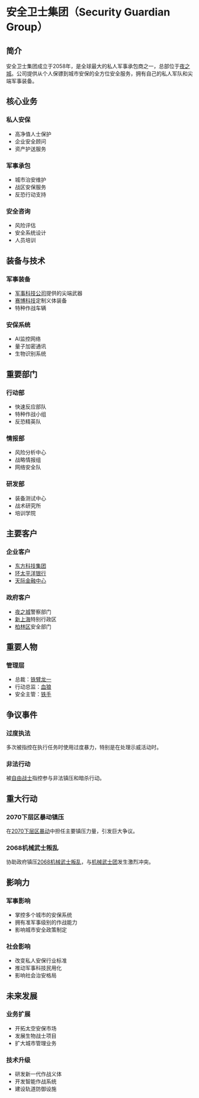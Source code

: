 # 安全卫士集团（Security Guardian Group）

## 简介
安全卫士集团成立于2058年，是全球最大的私人军事承包商之一，总部位于[夜之城](/城市/夜之城.md)。公司提供从个人保镖到城市安保的全方位安全服务，拥有自己的私人军队和尖端军事装备。

## 核心业务

### 私人安保
- 高净值人士保护
- 企业安全顾问
- 资产护送服务

### 军事承包
- 城市治安维护
- 战区安保服务
- 反恐行动支持

### 安全咨询
- 风险评估
- 安全系统设计
- 人员培训

## 装备与技术

### 军事装备
- [军事科技公司](/组织/军事科技公司.md)提供的尖端武器
- [赛博科技](/组织/赛博科技.md)定制义体装备
- 特种作战车辆

### 安保系统
- AI监控网络
- 量子加密通讯
- 生物识别系统

## 重要部门

### 行动部
- 快速反应部队
- 特种作战小组
- 反恐精英队

### 情报部
- 风险分析中心
- 战略情报组
- 网络安全队

### 研发部
- 装备测试中心
- 战术研究所
- 培训学院

## 主要客户

### 企业客户
- [东方科技集团](/组织/东方科技集团.md)
- [环太平洋银行](/组织/环太平洋银行.md)
- [天际金融中心](/组织/天际金融中心.md)

### 政府客户
- [夜之城](/城市/夜之城.md)警察部门
- [新上海](/城市/新上海.md)特别行政区
- [柏林区](/城市/柏林区.md)安全部门

## 重要人物

### 管理层
- 总裁：[铁臂龙一](/人物/铁臂龙一.md)
- 行动总监：[血狼](/人物/血狼.md)
- 安全主管：[铁手](/人物/铁手.md)

## 争议事件

### 过度执法
多次被指控在执行任务时使用过度暴力，特别是在处理示威活动时。

### 非法行动
被[自由战士](/组织/自由战士.md)指控参与非法镇压和暗杀行动。

## 重大行动

### 2070下层区暴动镇压
在[2070下层区暴动](/历史/2070下层区暴动.md)中担任主要镇压力量，引发巨大争议。

### 2068机械武士叛乱
协助政府镇压[2068机械武士叛乱](/历史/2068机械武士叛乱.md)，与[机械武士团](/组织/机械武士团.md)发生激烈冲突。

## 影响力

### 军事影响
- 掌控多个城市的安保系统
- 拥有准军事级别的作战能力
- 影响城市安全政策制定

### 社会影响
- 改变私人安保行业标准
- 推动军事科技民用化
- 影响社会治安格局

## 未来发展

### 业务扩展
- 开拓太空安保市场
- 发展生物战士项目
- 扩大城市管理业务

### 技术升级
- 研发新一代作战义体
- 开发智能作战系统
- 建设轨道防御设施
